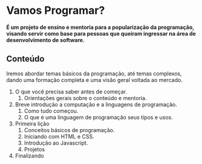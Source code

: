 # Vamos Programar?

**É um projeto de ensino e mentoria para a popularização da programação, visando servir como base para pessoas que queiram ingressar na área de desenvolvimento de software.**

## Conteúdo

Iremos abordar temas básicos da programação, até temas complexos, dando uma formação completa e uma visão geral voltada ao mercado.

1. O que você precisa saber antes de começar.
	1. Orientações gerais sobre o conteúdo e mentoria.		
2. Breve introdução a computação e a linguagens de programação.
	1. Como tudo começou.
	2. O que é uma linguagem de programação seus tipos e usos.     
3. Primeira lição	 
	1. Conceitos básicos de programação.
	2. Iniciando com HTML e CSS.
	3. Introdução ao Javascript.
	4. Projetos
4. Finalizando
